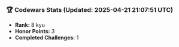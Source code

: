 ### 🏆 Codewars Stats (Updated: 2025-04-21 21:07:51 UTC)

- **Rank:** 8 kyu
- **Honor Points:** 3
- **Completed Challenges:** 1
